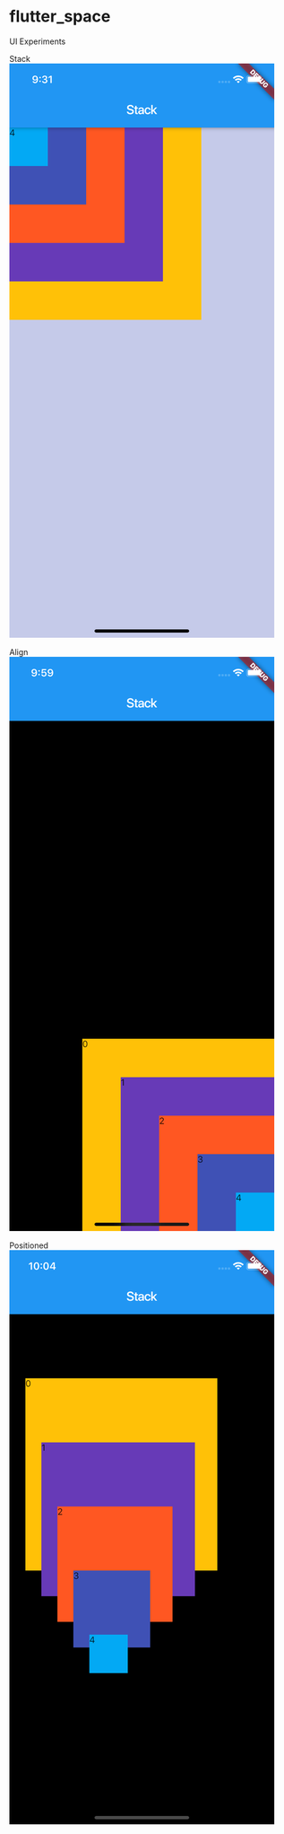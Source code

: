 # flutter_space

UI Experiments

Stack
![stack](./screenshots/stack.png)

Align
![align](./screenshots/align.png)

Positioned
![positioned](./screenshots/positioned.png)
